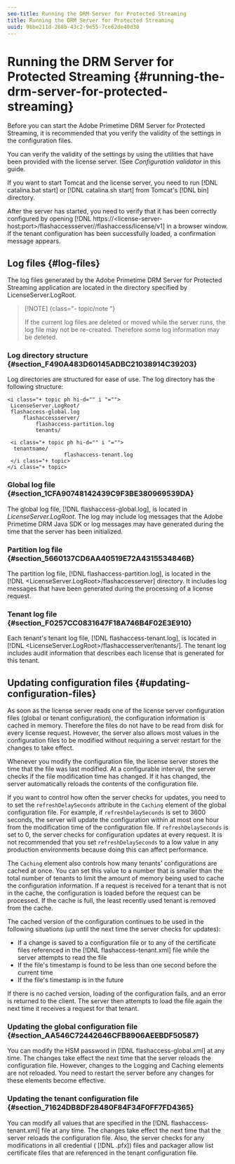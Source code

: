 ```yaml
---
seo-title: Running the DRM Server for Protected Streaming
title: Running the DRM Server for Protected Streaming
uuid: 9bbe211d-268b-43c2-9e55-7ce62de40d30
---
```


# Running the DRM Server for Protected Streaming {#running-the-drm-server-for-protected-streaming}

Before you can start the Adobe Primetime DRM Server for Protected Streaming, it is recommended that you verify the validity of the settings in the configuration files.

You can verify the validity of the settings by using the utilities that have been provided with the license server. (See *Configuration validator* in this guide.

If you want to start Tomcat and the license server, you need to run [!DNL catalina.bat start] or [!DNL catalina.sh start] from Tomcat's [!DNL bin] directory.

After the server has started, you need to verify that it has been correctly configured by opening [!DNL https://<lic<span></span>ense-server-host:port>/flashaccessserver/<tenant-name>/flashaccess/license/v1] in a browser window. If the tenant configuration has been successfully loaded, a confirmation message appears.

## Log files {#log-files}

The log files generated by the Adobe Primetime DRM Server for Protected Streaming application are located in the directory specified by LicenseServer.LogRoot.

>[!NOTE] {class="- topic/note "}
>
>If the current log files are deleted or moved while the server runs, the log file may not be re-created. Therefore some log information may be deleted.

### Log directory structure {#section_F490A483D60145ADBC21038914C39203}

Log directories are structured for ease of use. The log directory has the following structure:

```
<i class="+ topic ph hi-d="" i "="">
 LicenseServer.LogRoot/ 
 flashaccess-global.log 
     flashaccessserver/ 
         flashaccess-partition.log 
         tenants/ 
             
 <i class="+ topic ph hi-d="" i "="">
  tenantname/ 
                  flashaccess-tenant.log
 </i class="+ topic>
</i class="+ topic>
```

### Global log file {#section_1CFA90748142439C9F3BE380969539DA}

The global log file, [!DNL flashaccess-global.log], is located in *LicenseServer.LogRoot*. The log may include log messages that the Adobe Primetime DRM Java SDK or log messages may have generated during the time that the server has been initialized.

### Partition log file {#section_5660137CD6AA40519E72A4315534846B}

The partition log file, [!DNL flashaccess-partition.log], is located in the [!DNL <LicenseServer.LogRoot>/flashaccesserver] directory. It includes log messages that have been generated during the processing of a license request.

### Tenant log file {#section_F0257CC0831647F18A746B4F02E3E910}

Each tenant's tenant log file, [!DNL flashaccess-tenant.log], is located in [!DNL <LicenseServer.LogRoot>/flashaccesserver/tenants/<tenantname>]. The tenant log includes audit information that describes each license that is generated for this tenant.

## Updating configuration files {#updating-configuration-files}

As soon as the license server reads one of the license server configuration files (global or tenant configuration), the configuration information is cached in memory. Therefore the files do not have to be read from disk for every license request. However, the server also allows most values in the configuration files to be modified without requiring a server restart for the changes to take effect.

Whenever you modify the configuration file, the license server stores the time that the file was last modified. At a configurable interval, the server checks if the file modification time has changed. If it has changed, the server automatically reloads the contents of the configuration file.

If you want to control how often the server checks for updates, you need to to set the `refreshDelaySeconds` attribute in the `Caching` element of the global configuration file. For example, if `refreshDelaySeconds` is set to 3600 seconds, the server will update the configuration within at most one hour from the modification time of the configuration file. If `refreshDelaySeconds` is set to 0, the server checks for configuration updates at every request. It is not recommended that you set `refreshDelaySeconds` to a low value in any production environments because doing this can affect performance.

The `Caching` element also controls how many tenants' configurations are cached at once. You can set this value to a number that is smaller than the total number of tenants to limit the amount of memory being used to cache the configuration information. If a request is received for a tenant that is not in the cache, the configuration is loaded before the request can be processed. If the cache is full, the least recently used tenant is removed from the cache.

The cached version of the configuration continues to be used in the following situations (up until the next time the server checks for updates):

* If a change is saved to a configuration file or to any of the certificate files referenced in the [!DNL flashaccess-tenant.xml] file while the server attempts to read the file 
* If the file's timestamp is found to be less than one second before the current time 
* If the file's timestamp is in the future

If there is no cached version, loading of the configuration fails, and an error is returned to the client. The server then attempts to load the file again the next time it receives a request for that tenant.

### Updating the global configuration file {#section_AA546C72442646CFB8906AEEBDF50587}

You can modify the HSM password in [!DNL flashaccess-global.xml] at any time. The changes take effect the next time that the server reloads the configuration file. However, changes to the Logging and Caching elements are not reloaded. You need to restart the server before any changes for these elements become effective.

### Updating the tenant configuration file {#section_71624DB8DF28480F84F34F0FF7FD4365}

You can modify all values that are specified in the [!DNL flashaccess-tenant.xml] file at any time. The changes take effect the next time that the server reloads the configuration file. Also, the server checks for any modifications in all credential ( [!DNL .pfx]) files and packager allow list certificate files that are referenced in the tenant configuration file.